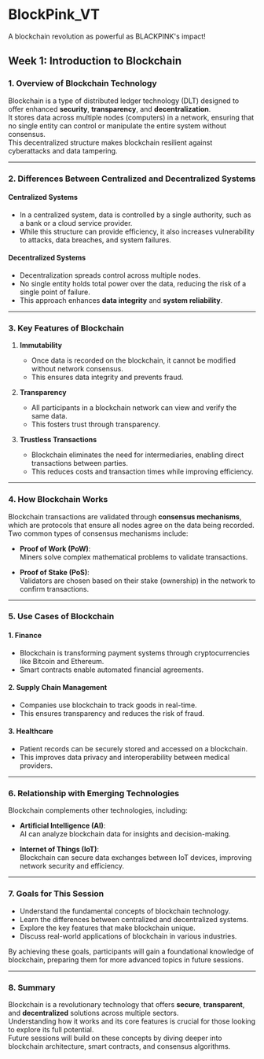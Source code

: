 # BlockPink_VT
A blockchain revolution as powerful as BLACKPINK's impact!

## Week 1: Introduction to Blockchain  

### 1. Overview of Blockchain Technology  
Blockchain is a type of distributed ledger technology (DLT) designed to offer enhanced **security**, **transparency**, and **decentralization**.  
It stores data across multiple nodes (computers) in a network, ensuring that no single entity can control or manipulate the entire system without consensus.  
This decentralized structure makes blockchain resilient against cyberattacks and data tampering.  

---

### 2. Differences Between Centralized and Decentralized Systems  

#### Centralized Systems  
- In a centralized system, data is controlled by a single authority, such as a bank or a cloud service provider.  
- While this structure can provide efficiency, it also increases vulnerability to attacks, data breaches, and system failures.  

#### Decentralized Systems  
- Decentralization spreads control across multiple nodes.  
- No single entity holds total power over the data, reducing the risk of a single point of failure.  
- This approach enhances **data integrity** and **system reliability**.  

---

### 3. Key Features of Blockchain  

1. **Immutability**  
   - Once data is recorded on the blockchain, it cannot be modified without network consensus.  
   - This ensures data integrity and prevents fraud.  

2. **Transparency**  
   - All participants in a blockchain network can view and verify the same data.  
   - This fosters trust through transparency.  

3. **Trustless Transactions**  
   - Blockchain eliminates the need for intermediaries, enabling direct transactions between parties.  
   - This reduces costs and transaction times while improving efficiency.  

---

### 4. How Blockchain Works  
Blockchain transactions are validated through **consensus mechanisms**, which are protocols that ensure all nodes agree on the data being recorded.  
Two common types of consensus mechanisms include:  

- **Proof of Work (PoW)**:  
  Miners solve complex mathematical problems to validate transactions.  

- **Proof of Stake (PoS)**:  
  Validators are chosen based on their stake (ownership) in the network to confirm transactions.  

---

### 5. Use Cases of Blockchain  

#### 1. Finance  
- Blockchain is transforming payment systems through cryptocurrencies like Bitcoin and Ethereum.  
- Smart contracts enable automated financial agreements.  

#### 2. Supply Chain Management  
- Companies use blockchain to track goods in real-time.  
- This ensures transparency and reduces the risk of fraud.  

#### 3. Healthcare  
- Patient records can be securely stored and accessed on a blockchain.  
- This improves data privacy and interoperability between medical providers.  

---

### 6. Relationship with Emerging Technologies  
Blockchain complements other technologies, including:  

- **Artificial Intelligence (AI)**:  
  AI can analyze blockchain data for insights and decision-making.  

- **Internet of Things (IoT)**:  
  Blockchain can secure data exchanges between IoT devices, improving network security and efficiency.  

---

### 7. Goals for This Session  
- Understand the fundamental concepts of blockchain technology.  
- Learn the differences between centralized and decentralized systems.  
- Explore the key features that make blockchain unique.  
- Discuss real-world applications of blockchain in various industries.  

By achieving these goals, participants will gain a foundational knowledge of blockchain, preparing them for more advanced topics in future sessions.  

---

### 8. Summary  
Blockchain is a revolutionary technology that offers **secure**, **transparent**, and **decentralized** solutions across multiple sectors.  
Understanding how it works and its core features is crucial for those looking to explore its full potential.  
Future sessions will build on these concepts by diving deeper into blockchain architecture, smart contracts, and consensus algorithms.
